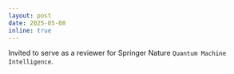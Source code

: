 ```yaml
---
layout: post
date: 2025-05-08
inline: true
---
```


Invited to serve as a reviewer for Springer Nature `Quantum Machine Intelligence`.